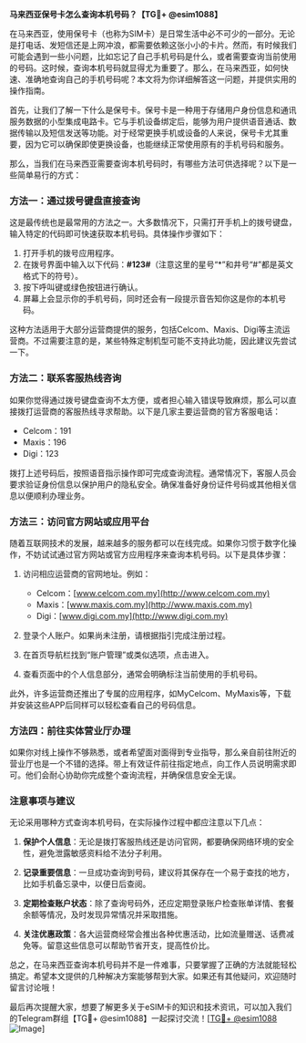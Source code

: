 **马来西亚保号卡怎么查询本机号码？【TG💪+ @esim1088】**

在马来西亚，使用保号卡（也称为SIM卡）是日常生活中必不可少的一部分。无论是打电话、发短信还是上网冲浪，都需要依赖这张小小的卡片。然而，有时候我们可能会遇到一些小问题，比如忘记了自己手机号码是什么，或者需要查询当前使用的号码。这时候，查询本机号码就显得尤为重要了。那么，在马来西亚，如何快速、准确地查询自己的手机号码呢？本文将为你详细解答这一问题，并提供实用的操作指南。

首先，让我们了解一下什么是保号卡。保号卡是一种用于存储用户身份信息和通讯服务数据的小型集成电路卡。它与手机设备绑定后，能够为用户提供语音通话、数据传输以及短信发送等功能。对于经常更换手机或设备的人来说，保号卡尤其重要，因为它可以确保即使更换设备，也能继续正常使用原有的手机号码和服务。

那么，当我们在马来西亚需要查询本机号码时，有哪些方法可供选择呢？以下是一些简单易行的方式：

### 方法一：通过拨号键盘直接查询

这是最传统也是最常用的方法之一。大多数情况下，只需打开手机上的拨号键盘，输入特定的代码即可快速获取本机号码。具体操作步骤如下：

1. 打开手机的拨号应用程序。
2. 在拨号界面中输入以下代码：**#123#**（注意这里的星号“*”和井号“#”都是英文格式下的符号）。
3. 按下呼叫键或绿色按钮进行确认。
4. 屏幕上会显示你的手机号码，同时还会有一段提示音告知你这是你的本机号码。

这种方法适用于大部分运营商提供的服务，包括Celcom、Maxis、Digi等主流运营商。不过需要注意的是，某些特殊定制机型可能不支持此功能，因此建议先尝试一下。

### 方法二：联系客服热线咨询

如果你觉得通过拨号键盘查询不太方便，或者担心输入错误导致麻烦，那么可以直接拨打运营商的客服热线寻求帮助。以下是几家主要运营商的官方客服电话：

- Celcom：191
- Maxis：196
- Digi：123

拨打上述号码后，按照语音指示操作即可完成查询流程。通常情况下，客服人员会要求验证身份信息以保护用户的隐私安全。确保准备好身份证件号码或其他相关信息以便顺利办理业务。

### 方法三：访问官方网站或应用平台

随着互联网技术的发展，越来越多的服务都可以在线完成。如果你习惯于数字化操作，不妨试试通过官方网站或官方应用程序来查询本机号码。以下是具体步骤：

1. 访问相应运营商的官网地址。例如：
   - Celcom：[www.celcom.com.my](http://www.celcom.com.my)
   - Maxis：[www.maxis.com.my](http://www.maxis.com.my)
   - Digi：[www.digi.com.my](http://www.digi.com.my)

2. 登录个人账户。如果尚未注册，请根据指引完成注册过程。

3. 在首页导航栏找到“账户管理”或类似选项，点击进入。

4. 查看页面中的个人信息部分，通常会明确标注当前使用的手机号码。

此外，许多运营商还推出了专属的应用程序，如MyCelcom、MyMaxis等，下载并安装这些APP后同样可以轻松查看自己的号码信息。

### 方法四：前往实体营业厅办理

如果你对线上操作不够熟悉，或者希望面对面得到专业指导，那么亲自前往附近的营业厅也是一个不错的选择。带上有效证件前往指定地点，向工作人员说明需求即可。他们会耐心协助你完成整个查询流程，并确保信息安全无误。

### 注意事项与建议

无论采用哪种方式查询本机号码，在实际操作过程中都应注意以下几点：

1. **保护个人信息**：无论是拨打客服热线还是访问官网，都要确保网络环境的安全性，避免泄露敏感资料给不法分子利用。

2. **记录重要信息**：一旦成功查询到号码，建议将其保存在一个易于查找的地方，比如手机备忘录中，以便日后查阅。

3. **定期检查账户状态**：除了查询号码外，还应定期登录账户检查账单详情、套餐余额等情况，及时发现异常情况并采取措施。

4. **关注优惠政策**：各大运营商经常会推出各种优惠活动，比如流量赠送、话费减免等。留意这些信息可以帮助节省开支，提高性价比。

总之，在马来西亚查询本机号码并不是一件难事，只要掌握了正确的方法就能轻松搞定。希望本文提供的几种解决方案能够帮到大家。如果还有其他疑问，欢迎随时留言讨论哦！

最后再次提醒大家，想要了解更多关于eSIM卡的知识和技术资讯，可以加入我们的Telegram群组【TG💪+ @esim1088】一起探讨交流！[[TG💪+ @esim1088](https://t.me/s/esim1088) ![Image](https://i.postimg.cc/4NQfJmqS/Snipaste-2025-05-13-00-14-12.png)]
